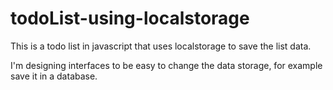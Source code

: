 # todoList-using-localstorage
This is a todo list in javascript that uses localstorage to save the list data. 

I'm designing interfaces to be easy to change the data storage, for example save it in a database.

